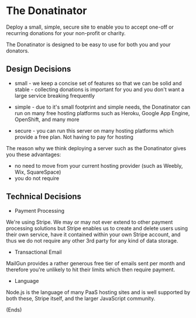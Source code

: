 # The Donatinator #

Deploy a small, simple, secure site to enable you to accept one-off or recurring donations for your non-profit or
charity.

The Donatinator is designed to be easy to use for both you and your donators.

## Design Decisions ##

* small - we keep a concise set of features so that we can be solid and stable - collecting donations is important for
  you and you don't want a large service breaking frequently

* simple - due to it's small footprint and simple needs, the Donatinator can run on many free hosting platforms such as
  Heroku, Google App Engine, OpenShift, and many more

* secure - you can run this server on many hosting platforms which provide a free plan. Not having to pay for hosting

The reason why we think deploying a server such as the Donatinator gives you these advantages:

* no need to move from your current hosting provider (such as Weebly, Wix, SquareSpace)
* you do not require 

## Technical Decisions ##

- Payment Processing

We're using Stripe. We may or may not ever extend to other payment processing solutions but Stripe enables us to create
and delete users using their own service, have it contained within your own Stripe account, and thus we do not require
any other 3rd party for any kind of data storage.

- Transactional Email

MailGun provides a rather generous free tier of emails sent per month and therefore you're unlikely to hit their limits
which then require payment.

- Language

Node.js is the language of many PaaS hosting sites and is well supported by both these, Stripe itself, and the larger
JavaScript community.

(Ends)
